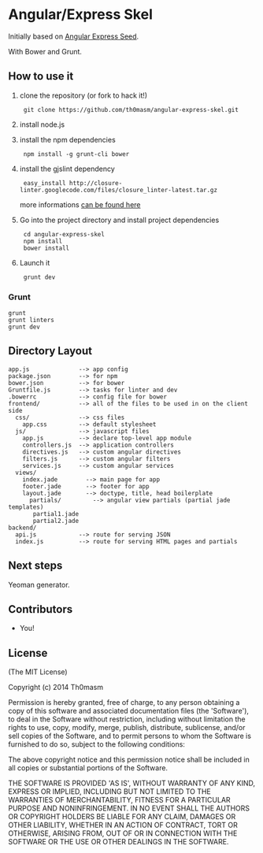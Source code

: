 # Angular/Express Skel

Initially based on [Angular Express Seed](https://github.com/btford/angular-express-seed).

With Bower and Grunt.

## How to use it

1. clone the repository (or fork to hack it!)

        git clone https://github.com/th0masm/angular-express-skel.git

2. install node.js

3. install the npm dependencies

        npm install -g grunt-cli bower

4. install the gjslint dependency

        easy_install http://closure-linter.googlecode.com/files/closure_linter-latest.tar.gz

    more informations [can be found here](https://developers.google.com/closure/utilities/docs/linter_howto)

5. Go into the project directory and install project dependencies

        cd angular-express-skel
        npm install
        bower install

6. Launch it

        grunt dev

### Grunt

    grunt
    grunt linters
    grunt dev

## Directory Layout
    
    app.js              --> app config
    package.json        --> for npm
    bower.json          --> for bower
    Gruntfile.js        --> tasks for linter and dev
    .bowerrc            --> config file for bower
    frontend/           --> all of the files to be used in on the client side
      css/              --> css files
        app.css         --> default stylesheet
      js/               --> javascript files
        app.js          --> declare top-level app module
        controllers.js  --> application controllers
        directives.js   --> custom angular directives
        filters.js      --> custom angular filters
        services.js     --> custom angular services
      views/
        index.jade        --> main page for app
        footer.jade       --> footer for app
        layout.jade       --> doctype, title, head boilerplate
          partials/         --> angular view partials (partial jade templates)
           partial1.jade
           partial2.jade
    backend/
      api.js            --> route for serving JSON
      index.js          --> route for serving HTML pages and partials
      
## Next steps 

Yeoman generator.

## Contributors

- You!

## License

(The MIT License)

Copyright (c) 2014 Th0masm

Permission is hereby granted, free of charge, to any person obtaining a copy of this software and associated documentation files (the 'Software'), to deal in the Software without restriction, including without limitation the rights to use, copy, modify, merge, publish, distribute, sublicense, and/or sell copies of the Software, and to permit persons to whom the Software is furnished to do so, subject to the following conditions:

The above copyright notice and this permission notice shall be included in all copies or substantial portions of the Software.

THE SOFTWARE IS PROVIDED 'AS IS', WITHOUT WARRANTY OF ANY KIND, EXPRESS OR IMPLIED, INCLUDING BUT NOT LIMITED TO THE WARRANTIES OF MERCHANTABILITY, FITNESS FOR A PARTICULAR PURPOSE AND NONINFRINGEMENT. IN NO EVENT SHALL THE AUTHORS OR COPYRIGHT HOLDERS BE LIABLE FOR ANY CLAIM, DAMAGES OR OTHER LIABILITY, WHETHER IN AN ACTION OF CONTRACT, TORT OR OTHERWISE, ARISING FROM, OUT OF OR IN CONNECTION WITH THE SOFTWARE OR THE USE OR OTHER DEALINGS IN THE SOFTWARE.
